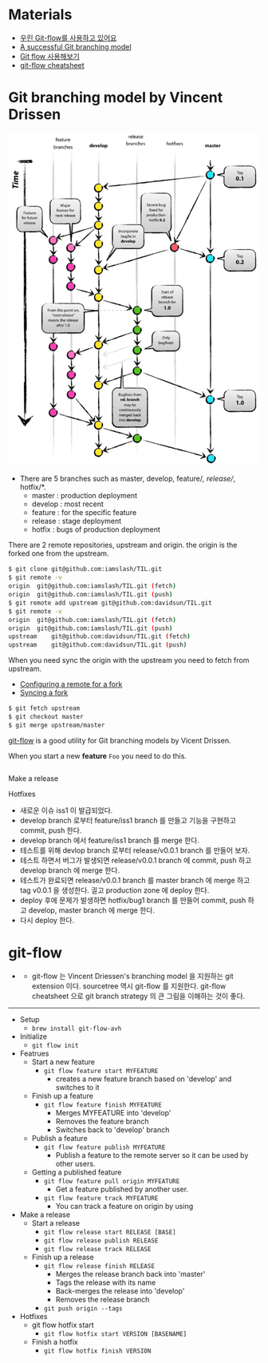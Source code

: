 # Materials

* [우린 Git-flow를 사용하고 있어요](http://woowabros.github.io/experience/2017/10/30/baemin-mobile-git-branch-strategy.html)
* [A successful Git branching model](https://nvie.com/posts/a-successful-git-branching-model/) 
* [Git flow 사용해보기](https://boxfoxs.tistory.com/347) 
* [git-flow cheatsheet](https://danielkummer.github.io/git-flow-cheatsheet/) 

# Git branching model by Vincent Drissen

![](img/git-flow_overall_graph.png)

* There are 5 branches such as master, develop, feature/*, release/*, hotfix/*.
  * master : production deployment
  * develop : most recent
  * feature : for the specific feature
  * release : stage deployment
  * hotfix : bugs of production deployment

There are 2 remote repositories, upstream and origin. the origin is the forked one from the upstream.

```bash
$ git clone git@github.com:iamslash/TIL.git
$ git remote -v
origin	git@github.com:iamslash/TIL.git (fetch)
origin	git@github.com:iamslash/TIL.git (push)
$ git remote add upstream git@github.com:davidsun/TIL.git
$ git remote -v
origin	git@github.com:iamslash/TIL.git (fetch)
origin	git@github.com:iamslash/TIL.git (push)
upstream	git@github.com:davidsun/TIL.git (fetch)
upstream	git@github.com:davidsun/TIL.git (push)
```

When you need sync the origin with the upstream you need to fetch from upstream.

* [Configuring a remote for a fork](https://help.github.com/articles/configuring-a-remote-for-a-fork/)
* [Syncing a fork](https://help.github.com/articles/syncing-a-fork/)

```bash
$ git fetch upstream
$ git checkout master
$ git merge upstream/master
```

[git-flow](https://danielkummer.github.io/git-flow-cheatsheet/) is a good utility for Git branching models by Vicent Drissen.

When you start a new **feature** `Foo` you need to do this.

```bash

```

Make a release

Hotfixes



* 새로운 이슈 iss1 이 발급되었다.
* develop branch 로부터 feature/iss1 branch 를 만들고 기능을 구현하고 commit, push 한다. 
* develop branch 에서 feature/iss1 branch 를 merge 한다.
* 테스트를 위해 devlop branch 로부터 release/v0.0.1 branch 를 만들어 보자.
* 테스트 하면서 버그가 발생되면 release/v0.0.1 branch 에 commit, push 하고 develop branch 에 merge 한다.
* 테스트가 완료되면 release/v0.0.1 branch 를 master branch 에 merge 하고 tag v0.0.1 을 생성한다. 긜고 production zone 에 deploy 한다.
* deploy 후에 문제가 발생하면 hotfix/bug1 branch 를 만들어 commit, push 하고 develop, master branch 에 merge 한다.
* 다시 deploy 한다.

# git-flow

* 
  * git-flow 는 Vincent Driessen's branching model 을 지원하는 git extension 이다. sourcetree 역시 git-flow 를 지원한다. git-flow cheatsheet 으로 git branch strategy 의 큰 그림을 이해하는 것이 좋다.

-----

* Setup
  * `brew install git-flow-avh`
* Initialize
  * `git flow init`
* Featrues
  * Start a new feature
    * `git flow feature start MYFEATURE`
      * creates a new feature branch based on 'develop' and switches to it
  * Finish up a feature
    * `git flow feature finish MYFEATURE`
      * Merges MYFEATURE into 'develop'
      * Removes the feature branch
      * Switches back to 'develop' branch
  * Publish a feature
    * `git flow feature publish MYFEATURE`
      * Publish a feature to the remote server so it can be used by other users.
  * Getting a published feature
    * `git flow feature pull origin MYFEATURE`
      * Get a feature published by another user.
    * `git flow feature track MYFEATURE`
      * You can track a feature on origin by using
* Make a release
  * Start a release
    * `git flow release start RELEASE [BASE]`
    * `git flow release publish RELEASE`
    * `git flow release track RELEASE`
  * Finish up a release
    * `git flow release finish RELEASE`
      * Merges the release branch back into 'master'
      * Tags the release with its name
      * Back-merges the release into 'develop'
      * Removes the release branch
    * `git push origin --tags`
* Hotfixes
  * git flow hotfix start
    * `git flow hotfix start VERSION [BASENAME]`
  * Finish a hotfix
    * `git flow hotfix finish VERSION`
